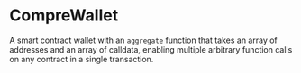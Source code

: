 # CompreWallet

A smart contract wallet with an `aggregate` function that takes an array of addresses and
an array of calldata, enabling multiple arbitrary function calls on any contract in a
single transaction.
